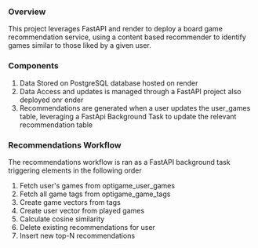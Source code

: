 ### Overview

This project leverages FastAPI and render to deploy a board game recommendation service, using a content based recommender to identify games similar to those liked by a given user.


### Components
1. Data Stored on PostgreSQL database hosted on render
2. Data Access and updates is managed through a FastAPI project also deployed onr ender
3. Recommendations are generated when a user updates the user_games table, leveraging a FastApi Background Task to update the relevant recommendation table


### Recommendations Workflow
The recommendations workflow is ran as a FastAPI background task triggering elements in the following order
1. Fetch user's games from optigame_user_games
2. Fetch all game tags from optigame_game_tags  
3. Create game vectors from tags
4. Create user vector from played games
5. Calculate cosine similarity
6. Delete existing recommendations for user
7. Insert new top-N recommendations